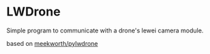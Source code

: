# LWDrone

Simple program to communicate with a drone's lewei camera module.

based on [meekworth/pylwdrone](https://github.com/meekworth/pylwdrone)